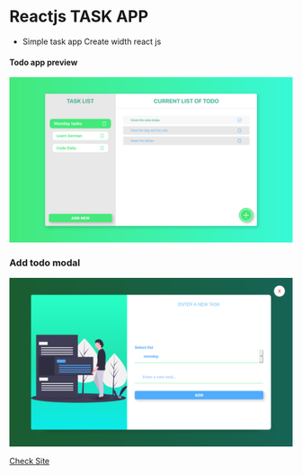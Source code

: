 # Reactjs TASK APP

* Simple task app Create width react js
#### Todo app preview 
![Screen shot todoapp](./public/Screenshot_todoApp.png 'todo app')
### Add todo modal 
![modal add new todo for the app ](./public/todoAddScreenshot.png 'add modal')


[Check Site](https://leamsigc.github.io/reactjsTaskApp/)